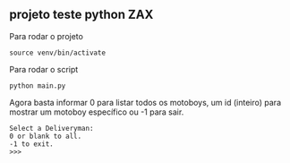 ## projeto teste python ZAX

Para rodar o projeto

```
source venv/bin/activate
```

Para rodar o script
```
python main.py
```

Agora basta informar 0 para listar todos os motoboys, um id (inteiro) para mostrar um motoboy específico ou -1 para sair.
```
Select a Deliveryman:
0 or blank to all.
-1 to exit.
>>>
```
